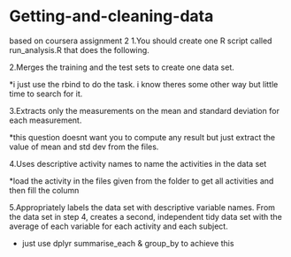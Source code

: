 # Getting-and-cleaning-data
based on coursera assignment 2
1.You should create one R script called run_analysis.R that does the following. 

2.Merges the training and the test sets to create one data set.

*i just use the rbind to do the task. i know theres some other way but little time to search for it.

3.Extracts only the measurements on the mean and standard deviation for each measurement. 

*this question doesnt want you to compute any result but just extract the value of mean and std dev from the files.

4.Uses descriptive activity names to name the activities in the data set

*load the activity in the files given from the folder to get all activities and then fill the column 

5.Appropriately labels the data set with descriptive variable names. 
From the data set in step 4, creates a second, independent tidy data set with the average of each variable for each activity and each subject.

* just use dplyr summarise_each & group_by to achieve this
